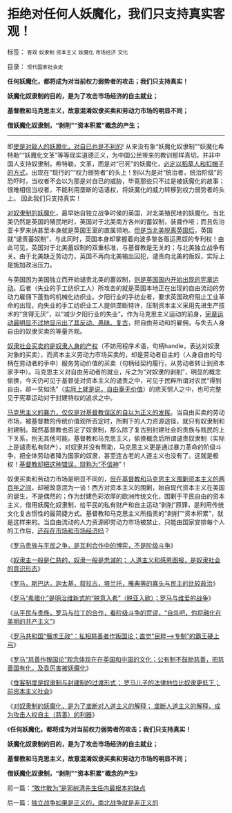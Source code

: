 # 拒绝对任何人妖魔化，我们只支持真实客观！

标签： `客观` `奴隶制` `资本主义` `妖魔化` `市场经济` `文化` 

目录： `现代国家社会史`

**任何妖魔化，都将成为对当前权力弱势者的攻击；我们只支持真实！**

**妖魔化奴隶制的目的，是为了攻击市场经济的自主就业；**

**基督教和马克思主义，故意混淆奴隶买卖和劳动力市场的明显不同；**

**借妖魔化奴隶制，“剥削”“资本积累”概念的产生；**

****

即[使是对敌人的妖魔化，对自已也是不利的](../../../2008/11/27/血的教训：不要妖魔化敌人.md)!
从来没有象“妖魔化奴隶制”“妖魔化希特勒”“妖魔化文革”等等现实道德正义，为中国公民带来的教训那样真切。并非中国人支持奴隶制，希特勒，文革，而是对“已死”的妖魔化，[必定以稻草人和扣帽子的方式](../../../2013/1/25/友善的稻草人意图强奸的恶意；.md)，出现在“现行的”“权力弱势者”的头上！别以为是对“统治者，统治阶级”的恐吓时，当权者不会以为那是对自已的威胁，毕竟那些只不过是被妖魔化的故事；很难相信当权者，不能利用垄断的话语权，将妖魔化的威力转移到权力弱势者的头上。
因此我们只支持真实！

[对奴隶制的妖魔化](../../../2011/7/25/妖魔化奴隶制和奴隶主的优越感.md)，最早始自独立战争时侯的英国，对北美殖民地的妖魔化。当北美仍然是英国的殖民地时，英国对于北美南方各州的蓄奴制，装聋作哑；而且佐治亚卡罗来纳甚至本身就是英国王室的直属领地。[但是当北美脱离英国后](../../../2011/5/8/北美独立战争英国真的万恶不赦吗？.md)，英国就“谴责蓄奴制”，与此同时，英国本身却掌握着向波多黎各贩运黑奴的专利权！由此可见，英国对于北美蓄奴制的双重标准，与基督教是无关的；与北美独立战争有关。由于北美缺乏劳动力，英国不再向北美输出囚犯，谴责向北美的贩奴，实际上是施加政治压力。

与英国因为美国独立而开始谴责北美的蓄奴制，[则是英国国内开始出现的宪章运动](../../../2011/12/20/大宪章和宪章运动，工会和通往奴役之路.md)。后者（失业的手工纺织工人）所攻击的就是英国本地正在出现的自由流动的劳动力雇佣下蓬勃的机械化纺织业。夕阳行业的手纺业者，要求英国政府阻止工业革命的出现，向失业的手工纺织业工人提供垄断特许，压制资本主义采用先进生产技术的“贪得无厌”，以“减少夕阳行业的失业”。作为马克思主义运动的前身，[宪章运动最明显不过地显示出了其反动、愚昧、复古](../../../2011/12/11/宪章运动是愚昧的义和团，英国早期工会的成长.md)，把自由劳动和的雇佣，与失去人身自由的奴隶买卖的等量齐观。

[奴隶社会买卖的是奴隶人身的产权](../../../2009/11/16/奴隶制社会和古罗马.md)（不妨用程序术语，句柄handle，表达对奴隶对象的买卖），而资本主义劳动力市场买卖的，却是劳动者自主的（人身自由的句柄在劳动者的手中）服务劳动价值的买卖（句柄经契约履行，从劳动者转让到资本家手中）。马克思主义对自由劳动者的就业，斥之为“对奴隶的剥削”，明显的概念偷换，今天仍可见于基督徒对资本主义的谴责之中，可见于民粹所谓对农民“得到自由，却一贫如洗”（[实际上就是说，自由毫无价值](../../../2009/11/14/市场经济观点下小农的“愚蠢交换”.md)）的悲天悯人之中，也可完整见于宪章运动对于封建特权的追求之中。

[马克思主义的暴力，仅仅是对基督教误区的自以为正义的发挥](../../../2012/10/4/马克思主义是翻版基督教的替代性宗教.md)。当自由买卖的劳动市场，被基督教的传统价值观所否定时，所剩下的人力资源途径，就只有奴隶制和封建制。既然基督教也否定了奴隶制，那么除了复古到封建社会的贵族与贱民的上下关系，别无其他可能。基督教和马克思主义，偷换概念后所谓谴责奴隶制（实际上是谴责私有财产），对奴隶并没有帮助，马克思主义更是通过暴力革命的阶级斗争，把全体劳动者降为国家的奴隶，甚至连古老的人道主义也没有了。这就是极权！[基督教却把这种错误，辩称为“不信神](../../../2010/11/3/“政治改革”必须首先在法学中精确定义.md)”！

奴隶买卖和劳动力市场是明显不同的，[但在基督教和马克思主义围剿资本主义的两百年之间](../../../2012/10/1/基督教和马克思主义和“资产阶级造的谣”.md)，却被故意混为一谈！西方对资本主义的围剿，始自现代资本主义在美国的诞生，不是偶然的；作为封建色彩浓厚的欧洲传统文化，围剿于平民自由的资本主义，借用妖魔化奴隶制，给平民的私有财产和自主运动“剥削”原罪，是利用传统文化复古惯性的最简捷方式。基督教和马克思主义所指责的“剥削”“资本积累”，就是这样来的。当自由流动的人力资源即劳动力市场被禁止，只能由国家安排每个人的工作后，[还存在市场和市场经济吗](../../../2011/3/27/奴隶制是对市场崩溃的适应.md)？

《[罗马贵族与平民之争，是互利合作中的博弈，不是阶级斗争](../../../2013/3/13/罗马贵族与平民不是阶级斗争.md)》

《[奴隶主一般是仁慈的，奴隶一般是忠诚的； 人道主义和感恩图报，是奴隶社会的意识形态](../../../2013/3/13/人道主义和感恩图报是奴隶社会的意识形态.md)》

《[罗马，斯巴达，迦太基，叙拉古，塔兰托，雅典等的寡头与民主的比较政治](../../../2013/3/13/罗马，斯巴达，迦太基，叙拉古，塔兰托，雅典等的比较政治.md)》

《[罗马“希腊化”是明治维新式的“脱意入希”（脱亚入欧）；罗马与维爱的战争](../../../2013/3/14/罗马“希腊化”的狂热，罗马与维爱的战争.md)》

《[从平民与贵族，罗马与拉丁的合作，看阶级斗争的荒谬，“自杀吧，你将融化在美丽的共产主义”](../../../2013/3/14/“自相残杀吧，你们将融化进美丽的共产主义”.md)》

《[罗马共和国“僭求王政”：私相慈善者作叛国论；直觉“民粹——>专制”的霸王硬上弓](../../../2013/3/14/罗马共和国“僭求王政”的“慈善叛国罪校友会”.md)》

《[罗马“慈善作叛国论”观念体现在在英国和中国的文化；公有制不鼓励慈善，把慈善国有化，及袁厉害被妖魔化](../../../2013/3/16/罗马“慈善作叛国论”观念体现在在英国和中国的文化；.md)》

《[食客制度是奴隶制与封建制的过渡形式；
罗马儿子的法律地位比奴隶更低下；前资本主义社会](../../../2013/3/16/奴隶制与封建制之间的过渡形式，前资本主义的食客制.md)》

《[对奴隶制的妖魔化，是为了垄断对人道主义的解释；
垄断人道主义的解释，成为攻击人权自主（慈善）的利器](../../../2013/3/16/奴隶制的道德标准，垄断人道主义解释的血酬.md)》

《**任何妖魔化，都将成为对当前权力弱势者的攻击；我们只支持真实！**

**妖魔化奴隶制的目的，是为了攻击市场经济的自主就业；**

**基督教和马克思主义，故意混淆奴隶买卖和劳动力市场的明显不同；**

**借妖魔化奴隶制，“剥削”“资本积累”概念的产生**》

前一篇：[“敢作敢为”是郭树清先生任内最根本的缺点](../../../2013/3/16/“敢作敢为”是郭树清先生任内最根本的缺点.md)

后一篇：[独立战争如果是正义的，南北战争就是非正义的](../../../2013/3/18/独立战争如果是正义的，南北战争就是非正义的.md)